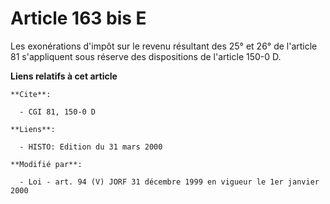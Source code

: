 # Article 163 bis E

Les exonérations d'impôt sur le revenu résultant des 25° et 26° de l'article 81 s'appliquent sous réserve des dispositions de
l'article 150-0 D.

**Liens relatifs à cet article**

	**Cite**:

	  - CGI 81, 150-0 D

	**Liens**:

	  - HISTO: Edition du 31 mars 2000

	**Modifié par**:

	  - Loi - art. 94 (V) JORF 31 décembre 1999 en vigueur le 1er janvier 2000
